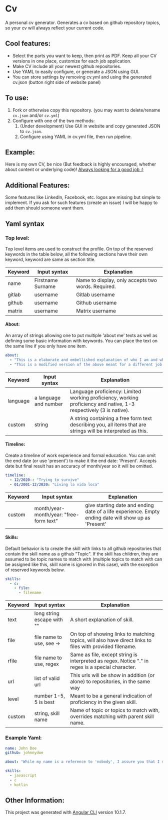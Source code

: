 # Cv

A personal cv generator. Generates a cv based on github repository topics, so your cv will always reflect your current code.

## Cool features:
 - Select the parts you want to keep, then print as PDF. Keep all your CV versions in one place, customize for each job application.
 - Make CV include all your newest github repositories.
 - Use YAML to easily configure, or generate a JSON using GUI.
 - You can store settings by removing cv.yml and using the generated cv.json (button right side of website panel)

## To use:
1. Fork or otherwise copy this repository. (you may want to delete/rename `cv.json` and/or `cv.yml`)
2. Configure with one of the two methods:
   1. (Under development) Use GUI in website and copy generated JSON to `cv.json`.
   2. Configure using YAML in cv.yml file, then run pipeline.

## Example:
Here is my own CV, be nice (But feedback is highly encouraged, whether about content or underlying code)!
[Always looking for a good job :)](https://miscing.github.io/cv/)

## Additional Features:
Some features like LinkedIn, Facebook, etc. logos are missing but simple to implement. If you ask for such features (create an issue) I will be happy to add them should someone want them.

## Yaml syntax

### Top level:
Top level items are used to construct the profile. On top of the reserved keywords in the table below, all the following sections have their own keyword, keyword are same as section title.

| Keyword    | Input syntax              | Explanation                                                                                                       |
|------------|---------------------------|-------------------------------------------------------------------------------------------------------------------|
| name       | Firstname Surname         | Name to display, only accepts two words. Required.                                                                |
| gitlab     | username                  | Gitlab username                                                                                                   |
| github     | username                  | Github username                                                                                                   |
| matrix     | username                  | Matrix username                                                                                                   |

#### About:
An array of strings allowing one to put multiple 'about me' texts as well as defining some basic information with keywords. You can place the text on the same line if you only have one item.
```yaml
about:
  - "This is a elaborate and embellished explanation of who I am and what I have done."
  - "This is a modified version of the above meant for a different job."
```

| Keyword    | Input syntax              | Explanation                                                                                                       |
|------------|---------------------------|-------------------------------------------------------------------------------------------------------------------|
| language   | a language and number     | Language proficiency: Limited working proficiency, working proficiency and native, 1-3 respectively (3 is native).|
| custom     | string                    | A string containing a free form text describing you, all items that are strings will be interpreted as this.      |

#### Timeline:
Create a timeline of work experience and formal education. You can omit the end date (or use 'present') to make it the end date: 'Present'. Accepts date but final result has an accuracy of month/year so it will be omitted.
```yaml
timeline:
  - 12/2020-: "Trying to survive"
  - 01/2001-12/2020: "Living la vida loca"
```

| Keyword    | Input syntax                             | Explanation                                                                                                       |
|------------|------------------------------------------|-------------------------------------------------------------------------------------------------------------------|
| custom     | month/year-month/year: "free-form text"  | give starting date and ending date of a life experience. Empty ending date will show up as 'Present'              |

#### Skills:
Default behavior is to create the skill with links to all github repositories that contain the skill name as a github "Topic". If the skill has children, they are assumed to be topic names to match with (multiple topics to match with can be assigned like this, skill name is ignored in this case), with the exception of reserved keywords below.
```yaml
skills:
  - c:
    - file:
      - filename
```

| Keyword    | Input syntax              | Explanation                                                                                                       |
|------------|---------------------------|-------------------------------------------------------------------------------------------------------------------|
| text       | long string escape with ""| A short explanation of skill.                                                                                     |
| file       | file name to use, see ->  | On top of showing links to matching topics, will also have direct links to files with provided filename.          |
| rfile      | file name to use, regex   | Same as file, except string is interpreted as regex. Notice "." in regex is a special character.                  |
| url        | list of valid url         | This urls will be show in addition (or alone) to repositories, in the same way                                    |
| level      | number 1-5, 5 is best     | Meant to be a general indication of proficiency in the given skill.                                               |
| custom     | string, skill name        | Name of topic or topics to match with, overrides matching with parent skill name.                                 |

### Example Yaml:
```yaml
name: John Doe
github: johnnydoe

about: "While my name is a reference to 'nobody', I assure you that I myself am incredibly irremarkable. I first entered existance on Decemeber 2020, when there came a need for a example person to use to showcase the features of a CV generation website. I have done little else in that capacity, but you will find that I am referenced everywhere in the world. You could say I am the greatest 'personal information' model in the world."

skills:
  - javascript
  - c
  - kotlin
```


## Other Information:

This project was generated with [Angular CLI](https://github.com/angular/angular-cli) version 10.1.7.
